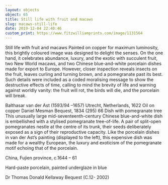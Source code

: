 ```yaml
---
layout: objects
object: 65
title: Still life with fruit and macaws
slug: macaws-still-life
date: 2019-12-04 22:40:46
custom_print: https://www.fitzwilliamprints.com/image/1131564
---
```

Still life with fruit and macaws  Painted on copper for maximum luminosity, this brightly coloured image was designed to delight the senses. On the one hand, it  celebrates abundance, luxury, and the exotic with succulent fruit, two New World macaws, and two Chinese blue-and-white porcelain dishes made for export to Europe.  However, closer inspection reveals insects on the fruit, leaves curling and turning brown, and a pomegranate past its best. Such details were included as a coded moralising message to show the destructive effects of time, calling to mind the brevity of life and warning against worldly vanity: the fruit will rot, the birds will die, and the porcelain will break.

Balthasar van der Ast (1593/94 –1657)  Utrecht, Netherlands, 1622 Oil on copper  Daniel Mesman Bequest, 1834 (295)  66  Dish with pomegranate tree  This unusually large mid-seventeenth-century Chinese blue-and-white dish is embellished with a stylised pomegranate tree-of-life. A pair of split-open pomegranates nestle at the centre of its trunk, their seeds deliberately exposed  as a sign of their reproductive capacity. Like  the porcelain dishes in van der Ast’s painting (displayed to the left), this expensive dish was made for a wealthy European, the luxury and exoticism of the pomegranate motif echoing that of the porcelain.  

China, Fujien province, c.1644 – 61  

Hard-paste porcelain, painted underglaze in blue  

Dr Thomas Donald Kellaway Bequest (C.12- 2002)

